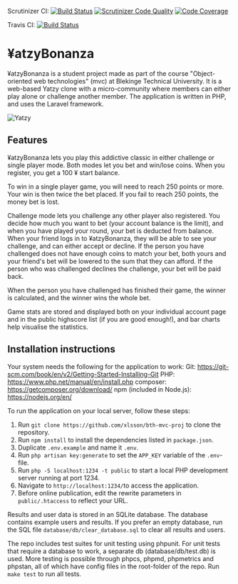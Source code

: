 Scrutinizer CI: [![Build Status](https://scrutinizer-ci.com/g/xlsson/bth-mvc-proj/badges/build.png?b=main)](https://scrutinizer-ci.com/g/xlsson/bth-mvc-proj/build-status/main) [![Scrutinizer Code Quality](https://scrutinizer-ci.com/g/xlsson/bth-mvc-proj/badges/quality-score.png?b=main)](https://scrutinizer-ci.com/g/xlsson/bth-mvc-proj/?branch=main) [![Code Coverage](https://scrutinizer-ci.com/g/xlsson/bth-mvc-proj/badges/coverage.png?b=main)](https://scrutinizer-ci.com/g/xlsson/bth-mvc-proj/?branch=main)

Travis CI: [![Build Status](https://travis-ci.com/xlsson/bth-mvc-proj.svg?branch=main)](https://travis-ci.com/xlsson/bth-mvc-proj)

# ¥atzyBonanza

¥atzyBonanza is a student project made as part of the course "Object-oriented
web technologies" (mvc) at Blekinge Technical University. It is a web-based
Yatzy clone with a micro-community where members can either play alone
or challenge another member. The application is written in PHP, and uses the
Laravel framework.

![Yatzy](https://github.com/xlsson/bth-mvc-proj/blob/main/doc/design/yatzy_screenshot.png?raw=true)

## Features

¥atzyBonanza lets you play this addictive classic in either challenge or single
player mode. Both modes let you bet and win/lose coins. When you register, you
get a 100 ¥ start balance.

To win in a single player game, you will need to reach 250 points or more. Your
win is then twice the bet placed. If you fail to reach 250 points, the money bet
is lost.

Challenge mode lets you challenge any other player also registered. You decide
how much you want to bet (your account balance is the limit), and when you have
played your round, your bet is deducted from balance. When your friend logs in
to ¥atzyBonanza, they will be able to see your challenge, and can either accept
or decline. If the person you have challenged does not have enough coins to
match your bet, both yours and your friend's bet will be lowered to the sum that
they can afford. If the person who was challenged declines the challenge, your
bet will be paid back.

When the person you have challenged has finished their game, the winner is
calculated, and the winner wins the whole bet.

Game stats are stored and displayed both on your individual account page and in
the public highscore list (if you are good enough!), and bar charts help visualise
the statistics.

## Installation instructions

Your system needs the following for the application to work:
Git: https://git-scm.com/book/en/v2/Getting-Started-Installing-Git
PHP: https://www.php.net/manual/en/install.php
composer: https://getcomposer.org/download/
npm (included in Node.js): https://nodejs.org/en/

To run the application on your local server, follow these steps:
1. Run `git clone https://github.com/xlsson/bth-mvc-proj` to clone the repository.
2. Run `npm install` to install the dependencies listed in `package.json`.
3. Duplicate `.env.example` and name it `.env`.
4. Run `php artisan key:generate` to set the `APP_KEY` variable of the `.env`-file.
5. Run `php -S localhost:1234 -t public` to start a local PHP development server running at port 1234.
6. Navigate to `http://localhost:1234/`to access the application.
7. Before online publication, edit the rewrite parameters in `public/.htaccess` to reflect your URL.

Results and user data is stored in an SQLite database. The database contains
example users and results. If you prefer an empty database, run the SQL file
`database/db/clear_database.sql` to clear all results and users.

The repo includes test suites for unit testing using phpunit. For unit tests that
require a database to work, a separate db (database/db/test.db) is used.
More testing is possible through phpcs, phpmd, phpmetrics and phpstan, all of
which have config files in the root-folder of the repo. Run `make test` to run
all tests.
